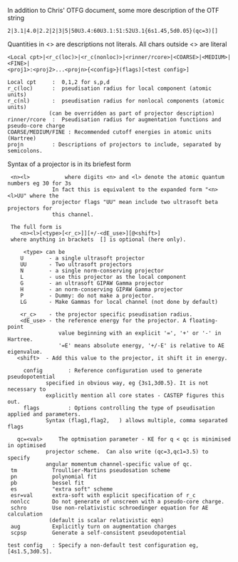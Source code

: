 In addition to Chris' OTFG document, some more description of the
OTF string

    2|3.1|4.0|2.2|2|3|5|50U3.4:60U3.1:51:52U3.1{6s1.45,5d0.05}(qc=3)[]

Quantities in <> are descriptions not literals.  All chars outside <>
are literal

    <Local cpt>|<r_c(loc)>|<r_c(nonloc)>|<rinner/rcore>|<COARSE>|<MEDIUM>|<FINE>|
    <proj1>:<proj2>...<projn>{<config>}(flags)[<test config>]

    Local cpt     :  0,1,2 for s,p,d
    r_c(loc)      :  pseudisation radius for local component (atomic units)
    r_c(nl)       :  pseudisation radius for nonlocal components (atomic units)
                 (can be overridden as part of projector description)
    rinner/rcore  :  Pseudisation radius for augmentation functions and pseudo-core charge
    COARSE/MEDIUM/FINE : Recommended cutoff energies in atomic units (Hartree)
    projn         : Descriptions of projectors to include, separated by semicolons.

   Syntax of a projector is in its briefest form

     <n><l>     	  where digits <n> and <l> denote the atomic quantum numbers eg 30 for 3s
              	  In fact this is equivalent to the expanded form "<n><l>UU" where the
              	  projector flags "UU" mean include two ultrasoft beta projectors for
              	  this channel.

     The full form is    
        <n><l>[<type>[<r_c>]][+/-<dE_use>][@<shift>] 
     where anything in brackets  [] is optional (here only).

         <type> can be
        U        - a single ultrasoft projector
        UU       - Two ultrasoft projectors
        N        - a single norm-conserving projector
        L        - use this projector as the local component
	    G        - an ultrasoft GIPAW Gamma projector
        H        - an norm-conserving GIPAW Gamma projector 
        P        - Dummy: do not make a projector.
        LG       - Make Gammas for local channel (not done by default)

        <r_c>    - the projector specific pseudisation radius.
        <dE_use> - the reference energy for the projector. A floating-point
                    value beginning with an explicit '=', '+' or '-' in Hartree.
                    '=E' means absolute energy, '+/-E' is relative to AE eigenvalue.
       <shift>  - Add this value to the projector, it shift it in energy. 

         config        : Reference configuration used to generate pseudopotential
                specified in obvious way, eg {3s1,3d0.5}. It is not necessary to
                explicitly mention all core states - CASTEP figures this out.
         flags         : Options controlling the type of pseudisation applied and parameters.
                Syntax (flag1,flag2,   ) allows multiple, comma separated flags

       qc=<val>     The optmisation parameter - KE for q < qc is minimised in optimised
                projector scheme.  Can also write (qc=3,qc1=3.5) to specify
                angular momentum channel-specific value of qc.
     tm           Troullier-Martins pseudosation scheme
     pn           polynomial fit
     pb           bessel fit
     es           "extra soft" scheme
     esr=val      extra-soft with explicit specification of r_c
     nonlcc       Do not generate of unscreen with a pseudo-core charge.
     schro        Use non-relativistic schroedinger equation for AE calculation
                 (default is scalar relativistic eqn)
     aug          Explicitly turn on augmentation charges
     scpsp        Generate a self-consistent pseudopotential

    test config   : Specify a non-default test configuration eg, [4s1.5,3d0.5].
